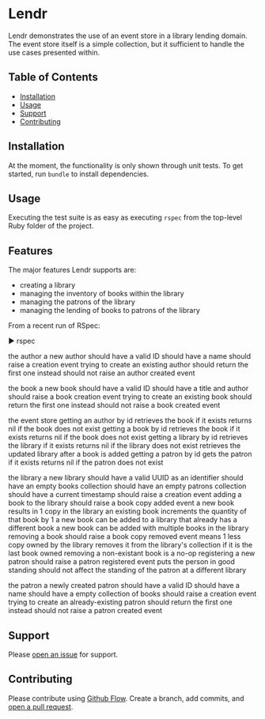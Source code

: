 # Lendr

Lendr demonstrates the use of an event store in a library lending domain. The event store itself is a simple collection, but it sufficient to handle the use cases presented within.

## Table of Contents

- [Installation](#installation)
- [Usage](#usage)
- [Support](#support)
- [Contributing](#contributing)

## Installation

At the moment, the functionality is only shown through unit tests. To get started, run `bundle` to install dependencies.

## Usage

Executing the test suite is as easy as executing `rspec` from the top-level Ruby folder of the project.

## Features

The major features Lendr supports are:

- creating a library
- managing the inventory of books within the library
- managing the patrons of the library
- managing the lending of books to patrons of the library

From a recent run of RSpec:

▶ rspec

the author
  a new author
    should have a valid ID
    should have a name
    should raise a creation event
  trying to create an existing author
    should return the first one instead
    should not raise an author created event

the book
  a new book
    should have a valid ID
    should have a title and author
    should raise a book creation event
  trying to create an existing book
    should return the first one instead
    should not raise a book created event

the event store
  getting an author by id
    retrieves the book if it exists
    returns nil if the book does not exist
  getting a book by id
    retrieves the book if it exists
    returns nil if the book does not exist
  getting a library by id
    retrieves the library if it exists
    returns nil if the library does not exist
    retrieves the updated library after a book is added
  getting a patron by id
    gets the patron if it exists
    returns nil if the patron does not exist

the library
  a new library
    should have a valid UUID as an identifier
    should have an empty books collection
    should have an empty patrons collection
    should have a current timestamp
    should raise a creation event
  adding a book to the library
    should raise a book copy added event
    a new book results in 1 copy in the library
    an existing book increments the quantity of that book by 1
    a new book can be added to a library that already has a different book
    a new book can be added with multiple books in the library
  removing a book
    should raise a book copy removed event
    means 1 less copy owned by the library
    removes it from the library's collection if it is the last book owned
    removing a non-existant book is a no-op
  registering a new patron
    should raise a patron registered event
    puts the person in good standing
    should not affect the standing of the patron at a different library

the patron
  a newly created patron
    should have a valid ID
    should have a name
    should have a empty collection of books
    should raise a creation event
  trying to create an already-existing patron
    should return the first one instead
    should not raise a patron created event

## Support

Please [open an issue](https://github.com/neontapir/lendr/issues/new) for support.

## Contributing

Please contribute using [Github Flow](https://guides.github.com/introduction/flow/). Create a branch, add commits, and [open a pull request](https://github.com/neontapir/lendr/compare/).